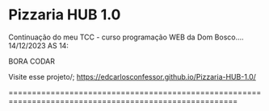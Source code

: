 # Pizzaria HUB 1.0

Continuação do meu TCC - curso programação WEB da Dom Bosco....
14/12/2023 AS 14:

BORA CODAR 

Visite esse projeto/;
https://edcarlosconfessor.github.io/Pizzaria-HUB-1.0/

=======================================================================================================
